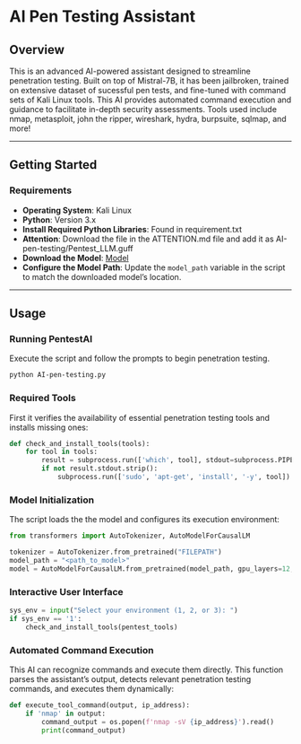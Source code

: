 # AI Pen Testing Assistant

## Overview
This is an advanced AI-powered assistant designed to streamline penetration testing. Built on top of Mistral-7B, it has been jailbroken, trained on extensive dataset of sucessful pen tests, and fine-tuned with command sets of Kali Linux tools. This AI provides automated command execution and guidance to facilitate in-depth security assessments. Tools used include nmap, metasploit, john the ripper, wireshark, hydra, burpsuite, sqlmap, and more!

---

## Getting Started

### Requirements
- **Operating System**: Kali Linux
- **Python**: Version 3.x
- **Install Required Python Libraries**: Found in requirement.txt
- **Attention**: Download the file in the ATTENTION.md file and add it as AI-pen-testing/Pentest_LLM.guff
- **Download the Model**: [Model](https://huggingface.co/TianZun/AI-pen-testing)
- **Configure the Model Path**: Update the `model_path` variable in the script to match the downloaded model’s location.

---

## Usage

### Running PentestAI
Execute the script and follow the prompts to begin penetration testing.
```bash
python AI-pen-testing.py
```

### Required Tools
First it verifies the availability of essential penetration testing tools and installs missing ones:
```python
def check_and_install_tools(tools):
    for tool in tools:
        result = subprocess.run(['which', tool], stdout=subprocess.PIPE)
        if not result.stdout.strip():
            subprocess.run(['sudo', 'apt-get', 'install', '-y', tool])
```

### Model Initialization
The script loads the the model and configures its execution environment:
```python
from transformers import AutoTokenizer, AutoModelForCausalLM

tokenizer = AutoTokenizer.from_pretrained("FILEPATH")
model_path = "<path_to_model>"
model = AutoModelForCausalLM.from_pretrained(model_path, gpu_layers=12, threads=1)
```

### Interactive User Interface
```python
sys_env = input("Select your environment (1, 2, or 3): ")
if sys_env == '1':
    check_and_install_tools(pentest_tools)
```

### Automated Command Execution
This AI can recognize commands and execute them directly. This function parses the assistant’s output, detects relevant penetration testing commands, and executes them dynamically:
```python
def execute_tool_command(output, ip_address):
    if 'nmap' in output:
        command_output = os.popen(f'nmap -sV {ip_address}').read()
        print(command_output)
```
